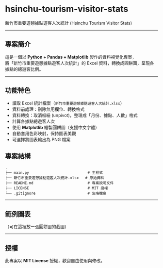 # hsinchu-tourism-visitor-stats
新竹市重要遊憩據點遊客人次統計 (Hsinchu Tourism Visitor Stats)

---

##  專案簡介
這是一個以 **Python + Pandas + Matplotlib** 製作的資料視覺化專案，  
將「新竹市重要遊憩據點遊客人次統計」的 Excel 資料，轉換成圓餅圖，呈現各據點的總遊客比例。  

---

##  功能特色
- 讀取 Excel 統計檔案（`新竹市重要遊憩據點遊客人次統計.xlsx`）  
- 資料前處理：刪除無用欄位、轉換格式  
- 資料轉換：取消樞紐 (unpivot)，整理成「月份、據點、人數」格式  
- 計算各據點總遊客人次  
- 使用 **Matplotlib** 繪製圓餅圖（支援中文字體）  
- 自動套用色彩映射，保持圖表美觀  
- 可選擇將圖表輸出為 PNG 檔案  

##  專案結構

```
.
├── main.py                           # 主程式
├── 新竹市重要遊憩據點遊客人次統計.xlsx   # 原始資料
├── README.md                         # 專案說明文件
├── LICENSE                           # MIT 授權
└── .gitignore                        # 忽略檔案
```

---

## 範例圖表

（可在這裡放一張圓餅圖的截圖）

---

## 授權

此專案以 **MIT License** 授權，歡迎自由使用與修改。
